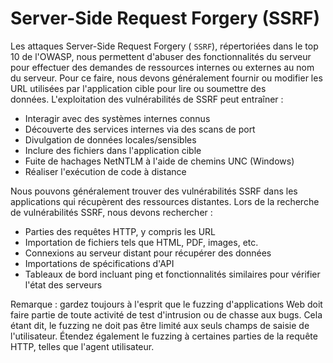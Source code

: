 Server-Side Request Forgery (SSRF)
===================================

Les attaques Server-Side Request Forgery ( `SSRF`), répertoriées dans le top 10 de l'OWASP, nous permettent d'abuser des fonctionnalités du serveur pour effectuer des demandes de ressources internes ou externes au nom du serveur. Pour ce faire, nous devons généralement fournir ou modifier les URL utilisées par l'application cible pour lire ou soumettre des données. L'exploitation des vulnérabilités de SSRF peut entraîner :

-   Interagir avec des systèmes internes connus
-   Découverte des services internes via des scans de port
-   Divulgation de données locales/sensibles
-   Inclure des fichiers dans l'application cible
-   Fuite de hachages NetNTLM à l'aide de chemins UNC (Windows)
-   Réaliser l'exécution de code à distance

Nous pouvons généralement trouver des vulnérabilités SSRF dans les applications qui récupèrent des ressources distantes. Lors de la recherche de vulnérabilités SSRF, nous devons rechercher :

-   Parties des requêtes HTTP, y compris les URL
-   Importation de fichiers tels que HTML, PDF, images, etc.
-   Connexions au serveur distant pour récupérer des données
-   Importations de spécifications d'API
-   Tableaux de bord incluant ping et fonctionnalités similaires pour vérifier l'état des serveurs

Remarque : gardez toujours à l'esprit que le fuzzing d'applications Web doit faire partie de toute activité de test d'intrusion ou de chasse aux bugs. Cela étant dit, le fuzzing ne doit pas être limité aux seuls champs de saisie de l'utilisateur. Étendez également le fuzzing à certaines parties de la requête HTTP, telles que l'agent utilisateur.
